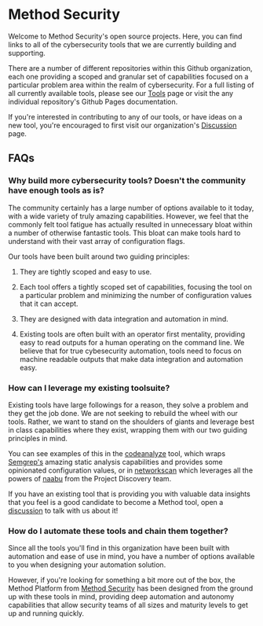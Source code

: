# Method Security

Welcome to Method Security's open source projects. Here, you can find links to all of the cybersecurity tools that we are currently building and supporting.

There are a number of different repositories within this Github organization, each one providing a scoped and granular set of capabilities focused on a particular problem area within the realm of cybersecurity. For a full listing of all currently available tools, please see our [Tools](./docs/tools.md) page or visit the any individual repository's Github Pages documentation.

If you're interested in contributing to any of our tools, or have ideas on a new tool, you're encouraged to first visit our organization's [Discussion](./community/contribute/discussions.md) page.

## FAQs

### Why build more cybersecurity tools? Doesn't the community have enough tools as is?

The community certainly has a large number of options available to it today, with a wide variety of truly amazing capabilities. However, we feel that the commonly felt tool fatigue has actually resulted in unnecessary bloat within a number of otherwise fantastic tools. This bloat can make tools hard to understand with their vast array of configuration flags.

Our tools have been built around two guiding principles:

1. They are tightly scoped and easy to use.

1. Each tool offers a tightly scoped set of capabilities, focusing the tool on a particular problem and minimizing the number of configuration values that it can accept.

1. They are designed with data integration and automation in mind.

1. Existing tools are often built with an operator first mentality, providing easy to read outputs for a human operating on the command line. We believe that for true cybesecurity automation, tools need to focus on machine readable outputs that make data integration and automation easy.

### How can I leverage my existing toolsuite?

Existing tools have large followings for a reason, they solve a problem and they get the job done. We are not seeking to rebuild the wheel with our tools. Rather, we want to stand on the shoulders of giants and leverage best in class capabilities where they exist, wrapping them with our two guiding principles in mind.

You can see examples of this in the [codeanalyze](https://github.com/Method-Security/codeanalyze) tool, which wraps [Semgrep's](https://github.com/semgrep/semgrep) amazing static analysis capabilities and provides some opinionated configuration values, or in [networkscan](https://github.com/Method-Security/networkscan) which leverages all the powers of [naabu](https://github.com/projectdiscovery/naabu) from the Project Discovery team.

If you have an existing tool that is providing you with valuable data insights that you feel is a good candidate to become a Method tool, open a [discussion](./community/contribute/discussions.md) to talk with us about it!

### How do I automate these tools and chain them together?

Since all the tools you'll find in this organization have been built with automation and ease of use in mind, you have a number of options available to you when designing your automation solution.

However, if you're looking for something a bit more out of the box, the Method Platform from [Method Security](https://method.security) has been designed from the ground up with these tools in mind, providing deep automation and autonomy capabilities that allow security teams of all sizes and maturity levels to get up and running quickly.
